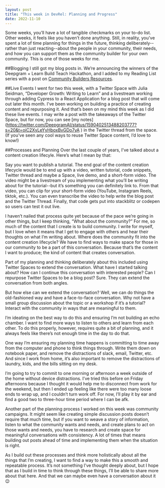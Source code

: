 ```yaml
---
layout: post
title: "This week in DevRel: Planning and Progress"
date: 2022-11-10
---
```



Some weeks, you’ll have a lot of tangible checkmarks on your to-do list. Other weeks, it feels like you haven’t done anything. Still, in reality, you’ve spent a lot of time planning for things in the future, thinking deliberately--rather than just reacting--about the people in your community, their needs, and how you can support them as the community builder for your own community. This is one of those weeks for me.

##Blogging
I still got my blog posts in. We’re announcing the winners of the Deepgram + Learn Build Teach Hackathon, and I added to my Reading List series with a post on [Community Builders Resources](https://dev.to/bekahhw/reading-list-the-community-builder-edition-3d2h).

##Live Events
I went for two this week, with a Twitter Space with Julia Seidman, “Developer Growth: Writing to Learn” and a livestream working through adding Cypress to a React Application for a blog post that will come out later this month. I’ve been working on building a practice of creating content and repurposing it. And that’s been on my mind this week as I did these live events. I may write a post with the takeaways of the Twitter Space, but for now, you can see [my notes] (https://twitter.com/DeepgramAI/status/1590402513488203777?s=20&t=oiC2XyLeYyHboxBvGDo7yA ) in the Twitter thread from the space. (If you’ve seen any cool ways to reuse Twitter Space content, I’d love to know!)

##Processes and Planning
Over the last couple of years, I've talked about a content creation lifecyle. Here’s what I mean by that:

Say you want to publish a tutorial. The end goal of the content creation lifecycle would be to end up with a video, written tutorial, code snippets, Twitter thread and maybe a Space, live demo, and a short-form video. The video might be a livestream of you implementing what you’ll be writing about for the tutorial--but it’s something you can definitely link to. From that video, you can clip for your short-form video (YouTube, Instagram Reels, tiktok, etc.). You can even transcribe the video to help write the blog post and the Twitter Thread. Finally, that code gets put into stackblitz or codepen so users can test it out live. 

I haven’t nailed that process quite yet because of the pace we’re going in other things, but I keep thinking, “What about the community?” For me, so much of the content that I create is to build community. I write for myself, but I love when it means that I get to engage with others and hear their thoughts on what I’m writing about. Where does the community fit into the content creation lifecycle? We have to find ways to make space for those in our community to be a part of this conversation. Because that’s the content I want to produce; the kind of content that creates conversation. 

Part of my planning and thinking deliberately about this included using Twitter Spaces to extend the conversation. What have I started talking about? How can I continue this conversation with interested people? Can I repurpose Twitter Spaces to be a blog post? Sure. They can extend the conversation from both angles. 

But how else can we extend the conversation? Well, we can do things the old-fashioned way and have a face-to-face conversation. Why not have a small group discussion about the topic or a workshop if it’s a tutorial? Interact with the community in ways that are meaningful to them.

I’m ideating on the best way to do this and ensuring I’m not building an echo chamber. I want to find more ways to listen to others and learn from each other. To do this properly, however, requires quite a bit of planning, and it always feels like there’s not enough time in the day to do that. 

One way I’m ensuring my planning time happens is committing to time away from the computer and phone to think things through. Write them down on notebook paper, and remove the distractions of slack, email, Twitter, etc. And since I work from home, it’s also important to remove the distractions of laundry, kids, and the bills sitting on my desk. 

I’m going to try to commit to one morning or afternoon a week outside of the home without device distractions. I’ve tried this before on Friday afternoons because I thought it would help me to disconnect from work for the weekend, but then I ended up feeling like there were too many loose ends to wrap up, and I couldn’t turn work off. For now, I’ll play it by ear and find a good two to three-hour time period where I can be afk. 


Another part of the planning process I worked on this week was community campaigns. It might seem like creating simple discussion posts doesn’t require that much time, but if you want to weave a story of information, listen to what the community wants and needs, and create plans to act on those wants and needs, you have to research and create space for meaningful conversations with consistency. A lot of times that means building out posts ahead of time and implementing them when the situation is right. 

As I build out these processes and think more holistically about all the things that I’m creating, I want to find a way to make this a smooth and repeatable process. It’s not something I’ve thought deeply about, but I hope that as I build in time to think through these things, I’ll be able to share more about that here. And that we can maybe even have a conversation about it :wink:
